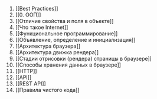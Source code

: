 1. [[Best Practices]]
2. [[0. ООП]]
3. [[Отличие свойства и поля в объекте]]
4. [[Что такое Internet]]
5. [[Функциональное программирование]]
6. [[Объявление, определение и инициализация]]
7. [[Архитектура браузера]]
8. [[Архитектура движка рендера]]
9. [[Стадии отрисовки (рендера) страницы в браузере]]
10. [[Способы хранения данных в браузере]]
11. [[HTTP]]
12. [[API]]
13. [[REST API]]
14. [[Правила чистого кода]]
